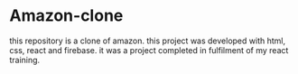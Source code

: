 # Amazon-clone
this repository is a clone of amazon. this project was developed with html, css, react and firebase. it was a project completed in fulfilment of my react training.
